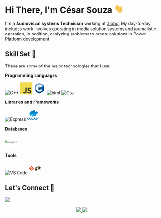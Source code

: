 
<h1>Hi There, I'm César Souza <img  src="https://raw.githubusercontent.com/ABSphreak/ABSphreak/master/gifs/Hi.gif" width="30px"></h1>

I'm a **Audiovisual systems Technician** working at [Globo](https://vempraglobo.g.globo/#pt-BR/sites/CX_4001). My day-to-day includes work involves operating in media solution systems and journalistic operation, in addition, analyzing problems to create solutions in Power Platform development

## Skill Set :muscle:

These are some of the major technologies that I use:

**Programming Languages**

<img title="C++ " alt="C++" width="40px" src="https://cdn.jsdelivr.net/gh/devicons/devicon/icons/cplusplus/cplusplus-original.svg"/>  <img alt="JS" title="JavaScript" width="40px" src="https://raw.githubusercontent.com/github/explore/master/topics/javascript/javascript.png">  <img title="C" alt="C" width="40px" src="https://raw.githubusercontent.com/github/explore/master/topics/c/c.png">  <img title="html" alt="html" width="40px" src="https://cdn.jsdelivr.net/gh/devicons/devicon/icons/html5/html5-original-wordmark.svg" />  <img title="Css" alt="Css" width="40px" 
src="https://cdn.jsdelivr.net/gh/devicons/devicon/icons/css3/css3-original-wordmark.svg" />




**Libraries and Frameworks**

<img title="Express" alt="Express" width="40px" src="https://cdn.jsdelivr.net/gh/devicons/devicon/icons/express/express-original-wordmark.svg" > <img title="Docker" alt="Docker" width="40px" src="https://raw.githubusercontent.com/github/explore/master/topics/docker/docker.png">



**Databases**

<img title="MongoDB" alt="MongoDB" width="40px" src="https://raw.githubusercontent.com/github/explore/master/topics/mongodb/mongodb.png">

**Tools**

<img title="VS Code" alt="VS Code" width="40px" src="https://img.icons8.com/fluent/48/000000/visual-studio-code-2019.png">  <img title="git" alt="git" width="40px" src="https://raw.githubusercontent.com/github/explore/master/topics/git/git.png">
<br>



## Let's Connect :handshake:

<a href=""><img src="https://cdn2.iconfinder.com/data/icons/social-media-2285/512/1_Linkedin_unofficial_colored_svg-128.png" width="40"></a>



<!---
cesarsouza13/cesarsouza13 is a ✨ special ✨ repository because its `README.md` (this file) appears on your GitHub profile.
You can click the Preview link to take a look at your changes.
--->

<p align = "center">
  <a href = "https://github.com/cesarsouza13">
  <img src = "https://github-readme-stats.vercel.app/api?username=pr2tik1&show_icons=true&theme=bear" width = 400>
  <img src = "https://github-readme-streak-stats.herokuapp.com?user=pr2tik1&theme=dark&hide_border=true" width = 400>
</p>



